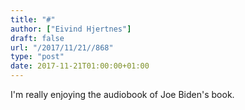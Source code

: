 ```yaml
---
title: "#"
author: ["Eivind Hjertnes"]
draft: false
url: "/2017/11/21//868"
type: "post"
date: 2017-11-21T01:00:00+01:00
---
```


I'm really enjoying the audiobook of Joe Biden's book.
